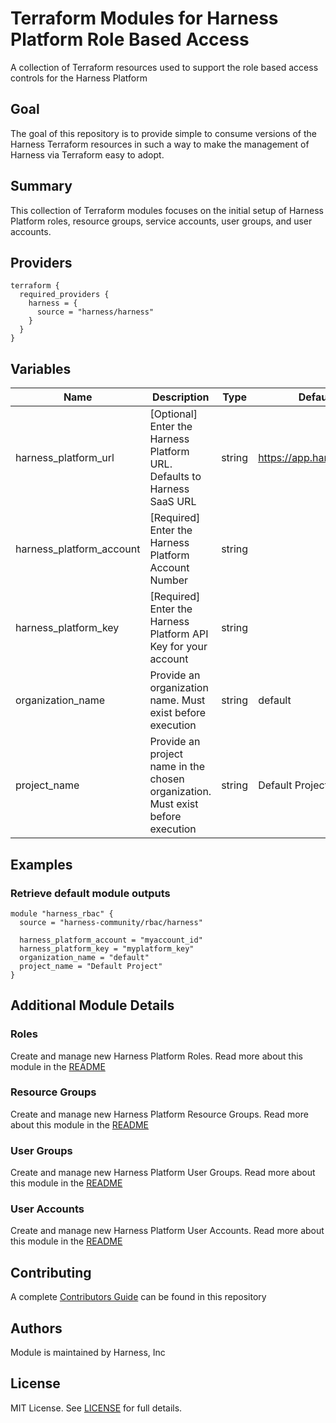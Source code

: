 # Terraform Modules for Harness Platform Role Based Access
A collection of Terraform resources used to support the role based access controls for the Harness Platform

## Goal
The goal of this repository is to provide simple to consume versions of the Harness Terraform resources in such a way to make the management of Harness via Terraform easy to adopt.

## Summary
This collection of Terraform modules focuses on the initial setup of Harness Platform roles, resource groups, service accounts, user groups, and user accounts.

## Providers
```
terraform {
  required_providers {
    harness = {
      source = "harness/harness"
    }
  }
}
```

## Variables
| Name | Description | Type | Default Value | Mandatory |
| --- | --- | --- | --- | --- |
| harness_platform_url | [Optional] Enter the Harness Platform URL.  Defaults to Harness SaaS URL | string | https://app.harness.io/gateway | |
| harness_platform_account | [Required] Enter the Harness Platform Account Number | string | | X |
| harness_platform_key | [Required] Enter the Harness Platform API Key for your account | string | | X |
| organization_name | Provide an organization name.  Must exist before execution | string | default | |
| project_name | Provide an project name in the chosen organization.  Must exist before execution | string | Default Project | |

## Examples
### Retrieve default module outputs
```
module "harness_rbac" {
  source = "harness-community/rbac/harness"

  harness_platform_account = "myaccount_id"
  harness_platform_key = "myplatform_key"
  organization_name = "default"
  project_name = "Default Project"
}
```

## Additional Module Details

### Roles
Create and manage new Harness Platform Roles.  Read more about this module in the [README](modules/roles/README.md)

### Resource Groups
Create and manage new Harness Platform Resource Groups.  Read more about this module in the [README](modules/resource_groups/README.md)

### User Groups
Create and manage new Harness Platform User Groups.  Read more about this module in the [README](modules/user_groups/README.md)

### User Accounts
Create and manage new Harness Platform User Accounts.  Read more about this module in the [README](modules/user_accounts/README.md)

## Contributing
A complete [Contributors Guide](CONTRIBUTING.md) can be found in this repository

## Authors
Module is maintained by Harness, Inc

## License

MIT License. See [LICENSE](LICENSE) for full details.
